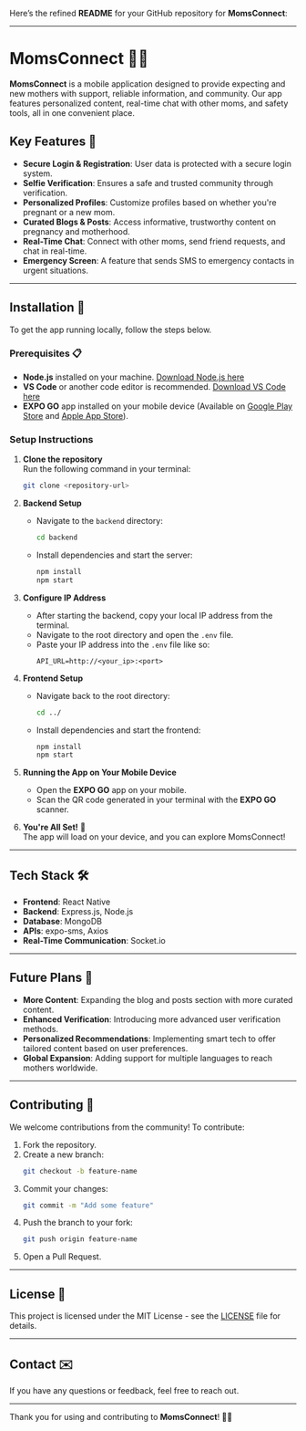 Here’s the refined **README** for your GitHub repository for **MomsConnect**:

---

# **MomsConnect** 🌸🤰

**MomsConnect** is a mobile application designed to provide expecting and new mothers with support, reliable information, and community. Our app features personalized content, real-time chat with other moms, and safety tools, all in one convenient place.

## **Key Features** 🌟
- **Secure Login & Registration**: User data is protected with a secure login system.
- **Selfie Verification**: Ensures a safe and trusted community through verification.
- **Personalized Profiles**: Customize profiles based on whether you're pregnant or a new mom.
- **Curated Blogs & Posts**: Access informative, trustworthy content on pregnancy and motherhood.
- **Real-Time Chat**: Connect with other moms, send friend requests, and chat in real-time.
- **Emergency Screen**: A feature that sends SMS to emergency contacts in urgent situations.

---

## **Installation** 🔧

To get the app running locally, follow the steps below.

### **Prerequisites** 📋
- **Node.js** installed on your machine. [Download Node.js here](https://nodejs.org/en/download/)
- **VS Code** or another code editor is recommended. [Download VS Code here](https://code.visualstudio.com/)
- **EXPO GO** app installed on your mobile device (Available on [Google Play Store](https://play.google.com/store) and [Apple App Store](https://www.apple.com/app-store/)).

### **Setup Instructions**

1. **Clone the repository**  
   Run the following command in your terminal:

   ```bash
   git clone <repository-url>
   ```

2. **Backend Setup**
   - Navigate to the `backend` directory:
     ```bash
     cd backend
     ```
   - Install dependencies and start the server:
     ```bash
     npm install
     npm start
     ```

3. **Configure IP Address**
   - After starting the backend, copy your local IP address from the terminal.
   - Navigate to the root directory and open the `.env` file.
   - Paste your IP address into the `.env` file like so:
     ```
     API_URL=http://<your_ip>:<port>
     ```

4. **Frontend Setup**
   - Navigate back to the root directory:
     ```bash
     cd ../
     ```
   - Install dependencies and start the frontend:
     ```bash
     npm install
     npm start
     ```

5. **Running the App on Your Mobile Device**
   - Open the **EXPO GO** app on your mobile.
   - Scan the QR code generated in your terminal with the **EXPO GO** scanner.
   
6. **You're All Set!** 🎉  
   The app will load on your device, and you can explore MomsConnect!

---

## **Tech Stack** 🛠️
- **Frontend**: React Native
- **Backend**: Express.js, Node.js
- **Database**: MongoDB
- **APIs**: expo-sms, Axios
- **Real-Time Communication**: Socket.io

---

## **Future Plans** 🚀
- **More Content**: Expanding the blog and posts section with more curated content.
- **Enhanced Verification**: Introducing more advanced user verification methods.
- **Personalized Recommendations**: Implementing smart tech to offer tailored content based on user preferences.
- **Global Expansion**: Adding support for multiple languages to reach mothers worldwide.

---

## **Contributing** 🤝

We welcome contributions from the community! To contribute:

1. Fork the repository.
2. Create a new branch:  
   ```bash
   git checkout -b feature-name
   ```
3. Commit your changes:  
   ```bash
   git commit -m "Add some feature"
   ```
4. Push the branch to your fork:  
   ```bash
   git push origin feature-name
   ```
5. Open a Pull Request.

---

## **License** 📄

This project is licensed under the MIT License - see the [LICENSE](LICENSE) file for details.

---

## **Contact** ✉️

If you have any questions or feedback, feel free to reach out.

---

Thank you for using and contributing to **MomsConnect**! 💖👶

